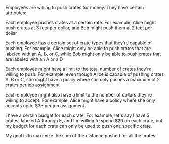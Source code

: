 Employees are willing to push crates for money. They have certain attributes:

Each employee pushes crates at a certain rate. For example, Alice might push crates at 3 feet per dollar, and Bob might push them at 2 feet per dollar

Each employee has a certain set of crate types that they're capable of pushing. For example, Alice might only be able to push crates that are labeled with an A, B, or C, while Bob might only be able to push crates that are labeled with an A or a D

Each employee might have a limit to the total number of crates they're willing to push. For example, even though Alice is capable of pushing crates A, B or C, she might have a policy where she only pushes a maximum of 2 crates per job assignment

Each employee might also have a limit to the number of dollars they're willing to accept. For example, Alice might have a policy where she only accepts up to $35 per job assignment.

I have a certain budget for each crate. For example, let's say I have 5 crates, labeled A through E, and I'm willing to spend $20 on each crate, but my budget for each crate can only be used to push one specific crate. 

My goal is to maximize the sum of the distance pushed for all the crates.
